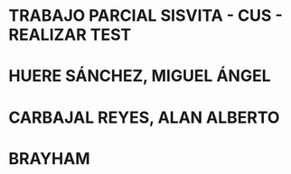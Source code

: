# TRABAJO PARCIAL SISVITA - CUS - REALIZAR TEST
# HUERE SÁNCHEZ, MIGUEL ÁNGEL
# CARBAJAL REYES, ALAN ALBERTO
# BRAYHAM